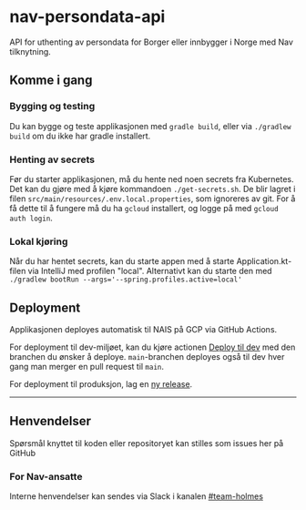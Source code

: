 # nav-persondata-api
API for uthenting av persondata for Borger eller innbygger i Norge med Nav tilknytning.

## Komme i gang

### Bygging og testing
Du kan bygge og teste applikasjonen med `gradle build`, eller via `./gradlew build` om du ikke har gradle installert.

### Henting av secrets

Før du starter applikasjonen, må du hente ned noen secrets fra Kubernetes. Det kan du gjøre med å kjøre kommandoen `./get-secrets.sh`. De blir lagret i filen `src/main/resources/.env.local.properties`, som ignoreres av git.
For å få dette til å fungere må du ha `gcloud` installert, og logge på med `gcloud auth login`. 

### Lokal kjøring

Når du har hentet secrets, kan du starte appen med å starte Application.kt-filen via IntelliJ med profilen "local". Alternativt kan du starte den med `./gradlew bootRun --args='--spring.profiles.active=local'`

## Deployment

Applikasjonen deployes automatisk til NAIS på GCP via GitHub Actions.

For deployment til dev-miljøet, kan du kjøre actionen [Deploy til dev](https://github.com/navikt/nav-persondata-api/actions/workflows/deploy-to-dev.yml) med den branchen du ønsker å deploye. `main`-branchen deployes også til dev hver gang man merger en pull request til `main`.

For deployment til produksjon, lag en [ny release](https://github.com/navikt/nav-persondata-api/releases/new).

---

## Henvendelser

Spørsmål knyttet til koden eller repositoryet kan stilles som issues her på GitHub

### For Nav-ansatte

Interne henvendelser kan sendes via Slack i kanalen [#team-holmes](https://nav-it.slack.com/archives/C08CZLL2QKE)
